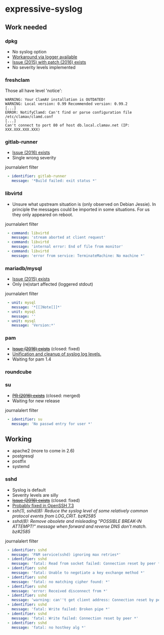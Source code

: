 # expressive-syslog

## Work needed

### dpkg

- No syslog option
- [Workaround via logger available](https://unix.stackexchange.com/questions/192877/logging-apt-dpkg-activity-to-syslog)
- [Issue (2015) with patch (2016) exists](https://bugs.debian.org/cgi-bin/bugreport.cgi?bug=781324)
- No severity levels implemented

### freshclam

Those all have level 'notice':

```
WARNING: Your ClamAV installation is OUTDATED!
WARNING: Local version: 0.99 Recommended version: 0.99.2
[...]
ERROR: NotifyClamd: Can't find or parse configuration file /etc/clamav/clamd.conf
[...]
Can't connect to port 80 of host db.local.clamav.net (IP: XXX.XXX.XXX.XXX)
```

### gitlab-runner

- [Issue (2016) exists](https://gitlab.com/gitlab-org/gitlab-ci-multi-runner/issues/1018)
- Single wrong severity

journalalert filter

```yaml
 - identifier: gitlab-runner
   message: '*Build failed: exit status *'
```

### libvirtd

- Unsure what upstream situation is (only observed on Debian Jessie). In principle the messages could be imported in some situations. For us they only appeared on reboot.

journalalert filter

```yaml
 - command: libvirtd
   message: 'stream aborted at client request'
 - command: libvirtd
   message: 'internal error: End of file from monitor'
 - command: libvirtd
   message: 'error from service: TerminateMachine: No machine *'
```

### mariadb/mysql

- [Issue (2015) exists](https://jira.mariadb.org/browse/MDEV-9054)
- Only (re)start affected (loggered stdout)

journalalert filter

```yaml
 - unit: mysql
   message: '*[[]Note[]]*'
 - unit: mysql
   message: ''
 - unit: mysql
   message: 'Version:*'
```

### pam

- ~~[Issue (2016) exists](https://fedorahosted.org/linux-pam/ticket/63)~~ (closed: fixed)
 - [Unification and cleanup of syslog log levels.](https://git.fedorahosted.org/cgit/linux-pam.git/commit/?id=5b4c4698e8ae75093292f49ee6456f85f95a3d5d)
- Waiting for pam 1.4


### roundcube


### su

- ~~[PR (2016) exists](https://github.com/shadow-maint/shadow/pull/29)~~ (closed: merged)
- Waiting for new release

journalalert filter

```yaml
 - identifier: su
   message: 'No passwd entry for user *'
```

## Working

- apache2 (more to come in 2.6)
- postgresql
- postfix
- systemd

### sshd

- Syslog is default
- Severity levels are silly
- ~~[Issue (2016) exists](https://bugzilla.mindrot.org/show_bug.cgi?id=2585)~~ (closed: fixed)
- [Probably fixed in OpenSSH 7.3](https://marc.info/?l=openssh-unix-announce&m=147005475229564)
 - *ssh(1), sshd(8): Reduce the syslog level of some relatively common
   protocol events from LOG_CRIT. bz#2585*
 - *sshd(8): Remove obsolete and misleading "POSSIBLE BREAK-IN
   ATTEMPT!" message when forward and reverse DNS don't match. bz#2585*

journalalert filter

```yaml
 - identifier: sshd
   message: 'PAM service(sshd) ignoring max retries*'
 - identifier: sshd
   message: 'fatal: Read from socket failed: Connection reset by peer *'
 - identifier: sshd
   message: 'fatal: Unable to negotiate a key exchange method *'
 - identifier: sshd
   message: 'fatal: no matching cipher found: *'
 - identifier: sshd
   message: 'error: Received disconnect from *'
 - identifier: sshd
   message: 'warning: can''t get client address: Connection reset by peer'
 - identifier: sshd
   message: 'fatal: Write failed: Broken pipe *'
 - identifier: sshd
   message: 'fatal: Write failed: Connection reset by peer *'
 - identifier: sshd
   message: 'fatal: no hostkey alg *'
```
